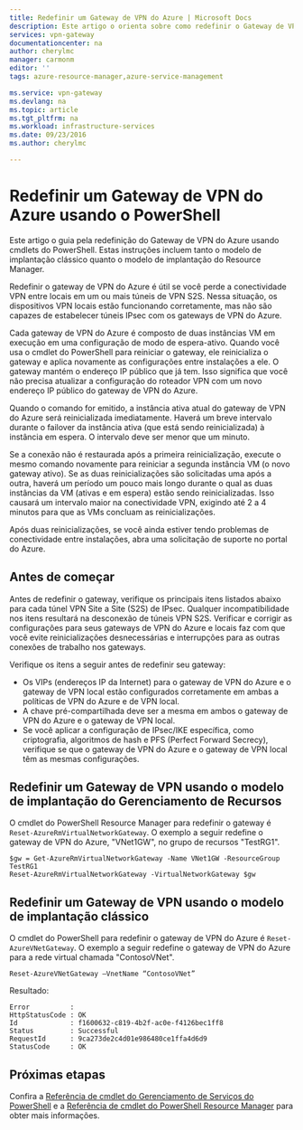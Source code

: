 ```yaml
---
title: Redefinir um Gateway de VPN do Azure | Microsoft Docs
description: Este artigo o orienta sobre como redefinir o Gateway de VPN do Azure. O artigo se aplica a gateways de VPN tanto nos modelos de implantação clássicos quanto nos modelos de implantação do Resource Manager.
services: vpn-gateway
documentationcenter: na
author: cherylmc
manager: carmonm
editor: ''
tags: azure-resource-manager,azure-service-management

ms.service: vpn-gateway
ms.devlang: na
ms.topic: article
ms.tgt_pltfrm: na
ms.workload: infrastructure-services
ms.date: 09/23/2016
ms.author: cherylmc

---
```

# <a name="reset-an-azure-vpn-gateway-using-powershell"></a>Redefinir um Gateway de VPN do Azure usando o PowerShell
Este artigo o guia pela redefinição do Gateway de VPN do Azure usando cmdlets do PowerShell. Estas instruções incluem tanto o modelo de implantação clássico quanto o modelo de implantação do Resource Manager.

Redefinir o gateway de VPN do Azure é útil se você perde a conectividade VPN entre locais em um ou mais túneis de VPN S2S. Nessa situação, os dispositivos VPN locais estão funcionando corretamente, mas não são capazes de estabelecer túneis IPsec com os gateways de VPN do Azure. 

Cada gateway de VPN do Azure é composto de duas instâncias VM em execução em uma configuração de modo de espera-ativo. Quando você usa o cmdlet do PowerShell para reiniciar o gateway, ele reinicializa o gateway e aplica novamente as configurações entre instalações a ele. O gateway mantém o endereço IP público que já tem. Isso significa que você não precisa atualizar a configuração do roteador VPN com um novo endereço IP público do gateway de VPN do Azure.  

Quando o comando for emitido, a instância ativa atual do gateway de VPN do Azure será reinicializada imediatamente. Haverá um breve intervalo durante o failover da instância ativa (que está sendo reinicializada) à instância em espera. O intervalo deve ser menor que um minuto.

Se a conexão não é restaurada após a primeira reinicialização, execute o mesmo comando novamente para reiniciar a segunda instância VM (o novo gateway ativo). Se as duas reinicializações são solicitadas uma após a outra, haverá um período um pouco mais longo durante o qual as duas instâncias da VM (ativas e em espera) estão sendo reinicializadas. Isso causará um intervalo maior na conectividade VPN, exigindo até 2 a 4 minutos para que as VMs concluam as reinicializações.

Após duas reinicializações, se você ainda estiver tendo problemas de conectividade entre instalações, abra uma solicitação de suporte no portal do Azure.

## <a name="before-you-begin"></a>Antes de começar
Antes de redefinir o gateway, verifique os principais itens listados abaixo para cada túnel VPN Site a Site (S2S) de IPsec. Qualquer incompatibilidade nos itens resultará na desconexão de túneis VPN S2S. Verificar e corrigir as configurações para seus gateways de VPN do Azure e locais faz com que você evite reinicializações desnecessárias e interrupções para as outras conexões de trabalho nos gateways.

Verifique os itens a seguir antes de redefinir seu gateway:

* Os VIPs (endereços IP da Internet) para o gateway de VPN do Azure e o gateway de VPN local estão configurados corretamente em ambas a políticas de VPN do Azure e de VPN local.
* A chave pré-compartilhada deve ser a mesma em ambos o gateway de VPN do Azure e o gateway de VPN local.
* Se você aplicar a configuração de IPsec/IKE específica, como criptografia, algoritmos de hash e PFS (Perfect Forward Secrecy), verifique se que o gateway de VPN do Azure e o gateway de VPN local têm as mesmas configurações.

## <a name="reset-a-vpn-gateway-using-the-resource-management-deployment-model"></a>Redefinir um Gateway de VPN usando o modelo de implantação do Gerenciamento de Recursos
O cmdlet do PowerShell Resource Manager para redefinir o gateway é `Reset-AzureRmVirtualNetworkGateway`. O exemplo a seguir redefine o gateway de VPN do Azure, "VNet1GW", no grupo de recursos "TestRG1".

    $gw = Get-AzureRmVirtualNetworkGateway -Name VNet1GW -ResourceGroup TestRG1
    Reset-AzureRmVirtualNetworkGateway -VirtualNetworkGateway $gw

## <a name="reset-a-vpn-gateway-using-the-classic-deployment-model"></a>Redefinir um Gateway de VPN usando o modelo de implantação clássico
O cmdlet do PowerShell para redefinir o gateway de VPN do Azure é `Reset-AzureVNetGateway`. O exemplo a seguir redefine o gateway de VPN do Azure para a rede virtual chamada "ContosoVNet".

    Reset-AzureVNetGateway –VnetName “ContosoVNet” 

Resultado:

    Error          :
    HttpStatusCode : OK
    Id             : f1600632-c819-4b2f-ac0e-f4126bec1ff8
    Status         : Successful
    RequestId      : 9ca273de2c4d01e986480ce1ffa4d6d9
    StatusCode     : OK


## <a name="next-steps"></a>Próximas etapas
Confira a [Referência de cmdlet do Gerenciamento de Serviços do PowerShell](https://msdn.microsoft.com/library/azure/mt617104.aspx) e a [Referência de cmdlet do PowerShell Resource Manager](http://go.microsoft.com/fwlink/?LinkId=828732) para obter mais informações.

<!--HONumber=Oct16_HO2-->


